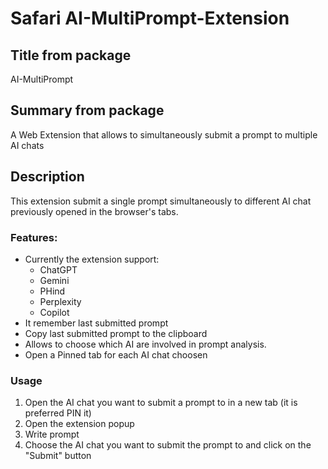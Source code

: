# Safari AI-MultiPrompt-Extension

## Title from package

AI-MultiPrompt

## Summary from package

A Web Extension that allows to simultaneously submit a prompt to multiple AI chats

## Description
This extension submit a single prompt simultaneously to different AI chat previously opened in the browser's tabs.

### Features: 

* Currently the extension support:
  - ChatGPT
  - Gemini
  - PHind
  - Perplexity
  - Copilot
* It remember last submitted prompt 
* Copy last submitted prompt to the clipboard
* Allows to choose which AI are involved in prompt analysis.
* Open a Pinned tab for each AI chat choosen

### Usage 

1. Open the AI chat you want to submit a prompt to in a new tab (it is preferred PIN it)
2. Open the extension popup
3. Write prompt
4. Choose the AI chat you want to submit the prompt to and click on the "Submit" button
